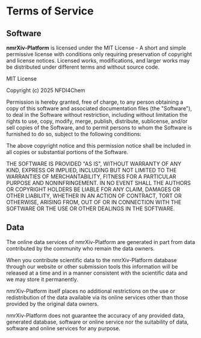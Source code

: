 # Terms of Service

## Software

**nmrXiv-Platform** is licensed under the MIT License - A short and simple permissive license with conditions only requiring preservation of copyright and license notices. Licensed works, modifications, and larger works may be distributed under different terms and without source code.

MIT License

Copyright (c) 2025 NFDI4Chem

Permission is hereby granted, free of charge, to any person obtaining a copy
of this software and associated documentation files (the "Software"), to deal
in the Software without restriction, including without limitation the rights
to use, copy, modify, merge, publish, distribute, sublicense, and/or sell
copies of the Software, and to permit persons to whom the Software is
furnished to do so, subject to the following conditions:

The above copyright notice and this permission notice shall be included in all
copies or substantial portions of the Software.

THE SOFTWARE IS PROVIDED "AS IS", WITHOUT WARRANTY OF ANY KIND, EXPRESS OR
IMPLIED, INCLUDING BUT NOT LIMITED TO THE WARRANTIES OF MERCHANTABILITY,
FITNESS FOR A PARTICULAR PURPOSE AND NONINFRINGEMENT. IN NO EVENT SHALL THE
AUTHORS OR COPYRIGHT HOLDERS BE LIABLE FOR ANY CLAIM, DAMAGES OR OTHER
LIABILITY, WHETHER IN AN ACTION OF CONTRACT, TORT OR OTHERWISE, ARISING FROM,
OUT OF OR IN CONNECTION WITH THE SOFTWARE OR THE USE OR OTHER DEALINGS IN THE
SOFTWARE.

## Data

The online data services of nmrXiv-Platform are generated in part from data contributed by the community who remain the data owners.

When you contribute scientific data to the nmrXiv-Platform database through our website or other submission tools this information will be released at a time and in a manner consistent with the scientific data and we may store it permanently.

nmrXiv-Platform itself places no additional restrictions on the use or redistribution of the data available via its online services other than those provided by the original data owners.

nmrXiv-Platform does not guarantee the accuracy of any provided data, generated database, software or online service nor the suitability of data, software and online services for any purpose.
